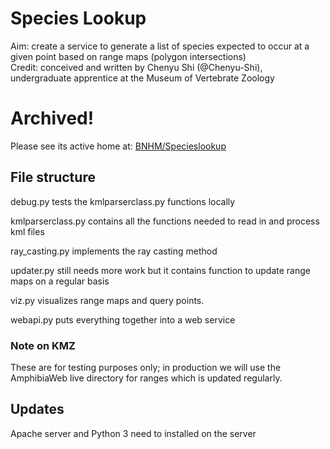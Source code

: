 # Species Lookup
Aim: create a service to generate a list of species expected to occur at a given point based on range maps (polygon intersections)    
Credit: conceived and written by Chenyu Shi (@Chenyu-Shi), undergraduate apprentice at the Museum of Vertebrate Zoology

# Archived!
Please see its active home at: [BNHM/Specieslookup](https://github.com/BNHM/SpeciesLookup)
## File structure
debug.py tests the kmlparserclass.py functions locally

kmlparserclass.py contains all the functions needed to read in and process kml files

ray_casting.py implements the ray casting method

updater.py still needs more work but it contains function to update range maps on a regular basis

viz.py visualizes range maps and query points. 

webapi.py puts everything together into a web service 

### Note on KMZ
These are for testing purposes only; in production we will use the AmphibiaWeb live directory for ranges which is updated regularly.

## Updates
Apache server and Python 3 need to installed on the server
